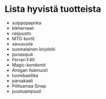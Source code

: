 # Lista hyvistä tuotteista

* suippopaprika
* kikherneet
* raejuusto
* MTG-kortit
* savusuola
* suomalainen kirjolohi
* punasipuli
* Ferrari F40
* Magic-kondomit
* Amigan lisämuisti
* tuorebasilika
* parsakaali
* Põltsamaa Sinep
* juustuampsud